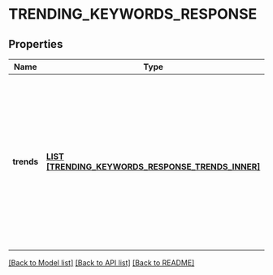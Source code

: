 # TRENDING_KEYWORDS_RESPONSE

## Properties
Name | Type | Description | Notes
------------ | ------------- | ------------- | -------------
**trends** | [**LIST [TRENDING_KEYWORDS_RESPONSE_TRENDS_INNER]**](TrendingKeywordsResponse_trends_inner.md) | The top trending keywords for the specified trend type in the requested region.&lt;br /&gt; Results are ordered, with the first element in the array representing the #1 top trend. | [optional] [default to null]

[[Back to Model list]](../README.md#documentation-for-models) [[Back to API list]](../README.md#documentation-for-api-endpoints) [[Back to README]](../README.md)


